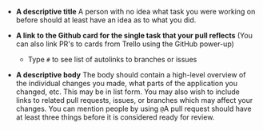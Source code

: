 
* **A descriptive title**
A person with no idea what task you were working on before should at least 
have an idea as to what you did.

* **A link to the Github card for the single task that your pull reflects** (You can also link PR's to cards from Trello using the GitHub power-up)
  * Type `#` to see list of autolinks to branches or issues

* **A descriptive body**
The body should contain a high-level overview of the individual changes you made, what parts of the application you changed, etc.
This may be in list form.
You may also wish to include links to related pull requests, issues, or branches which may affect your changes.
You can mention people by using `@`A pull request should have at least three things before it is considered ready for review.
